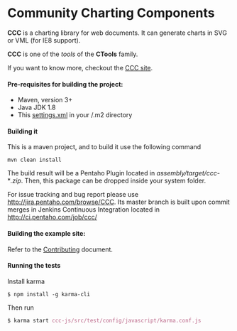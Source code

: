 # Community Charting Components

**CCC** is a charting library for web documents.
It can generate charts in SVG or VML (for IE8 support).

**CCC** is one of the _tools_ of the **CTools** family.

If you want to know more, checkout the [CCC site](https://webdetails.github.io/ccc/).

#### Pre-requisites for building the project:
* Maven, version 3+
* Java JDK 1.8
* This [settings.xml](https://raw.githubusercontent.com/pentaho/maven-parent-poms/master/maven-support-files/settings.xml) in your <user-home>/.m2 directory

#### Building it

This is a maven project, and to build it use the following command
```
mvn clean install
```
The build result will be a Pentaho Plugin located in *assembly/target/ccc-***.zip*. Then, this package can be dropped
inside your system folder.

For issue tracking and bug report please use http://jira.pentaho.com/browse/CCC. Its master
branch is built upon commit merges in Jenkins Continuous Integration located in
http://ci.pentaho.com/job/ccc/

#### Building the example site:

Refer to the [Contributing](CONTRIBUTING.md) document.

#### Running the tests
Install karma

```
$ npm install -g karma-cli
```
Then run
```nix
$ karma start ccc-js/src/test/config/javascript/karma.conf.js
```
